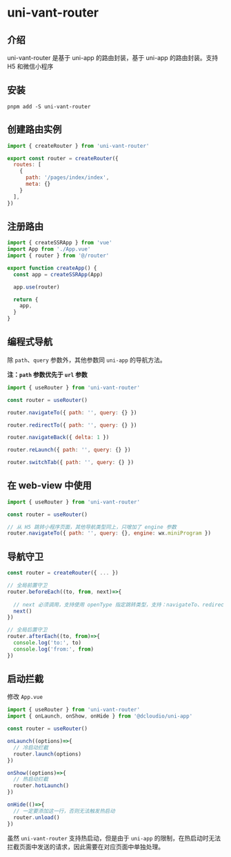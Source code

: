 # uni-vant-router

## 介绍

uni-vant-router 是基于 uni-app 的路由封装，基于 uni-app 的路由封装。支持 H5 和微信小程序

## 安装

```shell
pnpm add -S uni-vant-router
```

## 创建路由实例

```javascript
import { createRouter } from 'uni-vant-router'

export const router = createRouter({
  routes: [
    { 
      path: '/pages/index/index',
      meta: {}
    }
  ],
})
```

## 注册路由

```javascript
import { createSSRApp } from 'vue'
import App from './App.vue'
import { router } from '@/router'

export function createApp() {
  const app = createSSRApp(App)

  app.use(router)

  return {
    app,
  }
}
```

## 编程式导航

除 `path`、`query` 参数外，其他参数同 `uni-app` 的导航方法。

**注：`path` 参数优先于 `url` 参数** 

```javascript
import { useRouter } from 'uni-vant-router'

const router = useRouter()

router.navigateTo({ path: '', query: {} })

router.redirectTo({ path: '', query: {} })

router.navigateBack({ delta: 1 })

router.reLaunch({ path: '', query: {} })

router.switchTab({ path: '', query: {} })
```

## 在 web-view 中使用

```javascript
import { useRouter } from 'uni-vant-router'

const router = useRouter()

// 从 H5 跳转小程序页面，其他导航类型同上，只增加了 engine 参数
router.navigateTo({ path: '', query: {}, engine: wx.miniProgram })
```

## 导航守卫

```javascript
const router = createRouter({ ... })

// 全局前置守卫
router.beforeEach((to, from, next)=>{
  
  // next 必须调用，支持使用 openType 指定跳转类型，支持：navigateTo、redirectTo、reLaunch、switchTab，默认为 navigateTo
  next()
})

// 全局后置守卫
router.afterEach((to, from)=>{
  console.log('to:', to)
  console.log('from:', from)
})
```

## 启动拦截

修改 `App.vue` 

```javascript
import { useRouter } from 'uni-vant-router'
import { onLaunch, onShow, onHide } from '@dcloudio/uni-app'

const router = useRouter()

onLaunch((options)=>{
  // 冷启动拦截
  router.launch(options)
})

onShow((options)=>{
  // 热启动拦截
  router.hotLaunch()
})

onHide(()=>{
  // 一定要添加这一行，否则无法触发热启动
  router.unload()
})
```

虽然 `uni-vant-router` 支持热启动，但是由于 `uni-app` 的限制，在热启动时无法拦截页面中发送的请求，因此需要在对应页面中单独处理。
